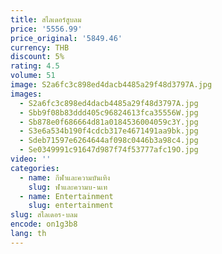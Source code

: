 ```yaml
---
title: สไลเดอร์สูบลม
price: '5556.99'
price_original: '5849.46'
currency: THB
discount: 5%
rating: 4.5
volume: 51
image: S2a6fc3c898ed4dacb4485a29f48d3797A.jpg
images:
  - S2a6fc3c898ed4dacb4485a29f48d3797A.jpg
  - Sbb9f08b83ddd405c96824613fca35556W.jpg
  - Sb878e0f686664d81a0184536004059c3Y.jpg
  - S3e6a534b190f4cdcb317e4671491aa9bk.jpg
  - Sdeb71597e6264644af098c0446b3a98c4.jpg
  - Se0349991c91647d987f74f53777afc19O.jpg
video: ''
categories:
  - name: กีฬาและความบันเทิง
    slug: ฬาและความบ-นเท
  - name: Entertainment
    slug: entertainment
slug: สไลเดอร-บลม
encode: on1g3b8
lang: th
---
```

  